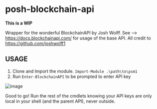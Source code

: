 # posh-blockchain-api

**This is a WIP**

Wrapper for the wonderful BlockchainAPI by Josh Wolff. See --> https://docs.blockchainapi.com/ for usage of the base API. All credit to https://github.com/joshwolff1

## USAGE

1. Clone and Import the module. `Import-Module .\path\to\psm1`
2. Run `Enter-BlockchainAPI` to be prompted to enter API key

![image](https://user-images.githubusercontent.com/32146013/151041501-0aed69e3-c17c-422f-bf1e-24df59731588.png)


Good to go! Run the rest of the cmdlets knowing your API keys are only local in your shell (and the parent API), never outside.

